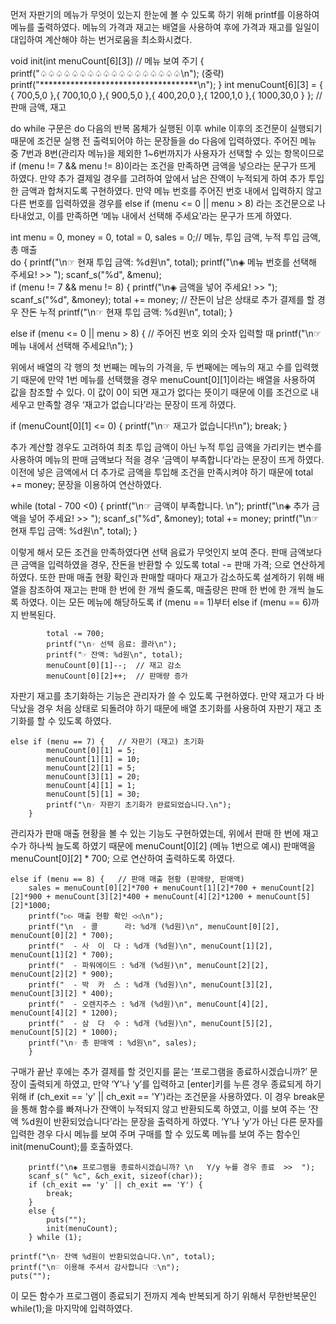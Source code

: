 먼저 자판기의 메뉴가 무엇이 있는지 한눈에 볼 수 있도록 하기 위해 printf를 이용하여 메뉴를 출력하였다. 메뉴의 가격과 재고는 배열을 사용하여 후에 가격과 재고를 일일이 대입하여 계산해야 하는 번거로움을 최소화시켰다.

void init(int menuCount[6][3])	// 메뉴 보여 주기
{
	printf("♤♤♤♤♤♤♤♤♤♤♤♤♤♤♤♤♤♤\n");
	(중략)
	printf("************************************\n");
}
int menuCount[6][3] = { { 700,5,0 },{ 700,10,0 },{ 900,5,0 },{ 400,20,0 },{ 1200,1,0 },{ 1000,30,0 } };	
// 판매 금액, 재고

do while 구문은 do 다음의 반복 몸체가 실행된 이후 while 이후의 조건문이 실행되기 때문에 조건문 실행 전 출력되어야 하는 문장들을 do 다음에 입력하였다. 주어진 메뉴 중 7번과 8번(관리자 메뉴)을 제외한 1~6번까지가 사용자가 선택할 수 있는 항목이므로 if (menu != 7 && menu != 8)이라는 조건을 만족하면 금액을 넣으라는 문구가 뜨게 하였다. 만약 추가 결제일 경우를 고려하여 앞에서 남은 잔액이 누적되게 하여 추가 투입한 금액과 합쳐지도록 구현하였다. 만약 메뉴 번호를 주어진 번호 내에서 입력하지 않고 다른 번호를 입력하였을 경우를 else if (menu <= 0 || menu > 8) 라는 조건문으로 나타내었고, 이를 만족하면 ‘메뉴 내에서 선택해 주세요’라는 문구가 뜨게 하였다.

int menu = 0, money = 0, total = 0, sales = 0;// 메뉴, 투입 금액, 누적 투입 금액, 총 매출	
do {
		printf("\n☞ 현재 투입 금액: %d원\n", total);
		printf("\n◈ 메뉴 번호를 선택해 주세요!  >>  ");
		scanf_s("%d", &menu);	
		if (menu != 7 && menu != 8) {
			printf("\n◈ 금액을 넣어 주세요!  >>  ");
			scanf_s("%d", &money);
			total += money;	// 잔돈이 남은 상태로 추가 결제를 할 경우 잔돈 누적
			printf("\n☞ 현재 투입 금액: %d원\n", total);
		}

else if (menu <= 0 || menu > 8) {	// 주어진 번호 외의 숫자 입력할 때
			printf("\n☞ 메뉴 내에서 선택해 주세요!\n");
		}


위에서 배열의 각 행의 첫 번째는 메뉴의 가격을, 두 번째에는 메뉴의 재고 수를 입력했기 때문에 만약 1번 메뉴를 선택했을 경우 menuCount[0][1]이라는 배열을 사용하여 값을 참조할 수 있다. 이 값이 0이 되면 재고가 없다는 뜻이기 때문에 이를 조건으로 내세우고 만족할 경우 ‘재고가 없습니다’라는 문장이 뜨게 하였다.

if (menuCount[0][1] <= 0) {
		printf("\n☞ 재고가 없습니다!\n");
		break;
		}

추가 계산할 경우도 고려하여 최초 투입 금액이 아닌 누적 투입 금액을 가리키는 변수를 사용하여 메뉴의 판매 금액보다 적을 경우 ‘금액이 부족합니다’라는 문장이 뜨게 하였다. 이전에 넣은 금액에서 더 추가로 금액을 투입해 조건을 만족시켜야 하기 때문에 total += money; 문장을 이용하여 연산하였다.

while (total - 700 <0) {
			printf("\n☞ 금액이 부족합니다. \n");
			printf("\n◈ 추가 금액을 넣어 주세요!  >>  ");
			scanf_s("%d", &money);
			total += money;
			printf("\n☞ 현재 투입 금액: %d원\n", total);
		}

이렇게 해서 모든 조건을 만족하였다면 선택 음료가 무엇인지 보여 준다. 판매 금액보다 큰 금액을 입력하였을 경우, 잔돈을 반환할 수 있도록 total -= 판매 가격; 으로 연산하게 하였다. 또한 판매 매출 현황 확인과 판매할 때마다 재고가 감소하도록 설계하기 위해 배열을 참조하여 재고는 판매 한 번에 한 개씩 줄도록, 매출량은 판매 한 번에 한 개씩 늘도록 하였다. 이는 모든 메뉴에 해당하도록 if (menu == 1)부터 else if (menu == 6)까지 반복된다.


			total -= 700;
			printf("\n☞ 선택 음료: 콜라\n");
			printf("☞ 잔액: %d원\n", total);
			menuCount[0][1]--;	// 재고 감소
			menuCount[0][2]++;	// 판매량 증가


자판기 재고를 초기화하는 기능은 관리자가 쓸 수 있도록 구현하였다. 만약 재고가 다 바닥났을 경우 처음 상태로 되돌려야 하기 때문에 배열 초기화를 사용하여 자판기 재고 초기화를 할 수 있도록 하였다.

	else if (menu == 7) {	// 자판기 (재고) 초기화
			menuCount[0][1] = 5;
			menuCount[1][1] = 10;
			menuCount[2][1] = 5;
			menuCount[3][1] = 20;
			menuCount[4][1] = 1;
			menuCount[5][1] = 30;
			printf("\n☞ 자판기 초기화가 완료되었습니다.\n");
		}

관리자가 판매 매출 현황을 볼 수 있는 기능도 구현하였는데, 위에서 판매 한 번에 재고 수가 하나씩 늘도록 하였기 때문에 menuCount[0][2] (메뉴 1번으로 예시) 판매액을 menuCount[0][2] * 700; 으로 연산하여 출력하도록 하였다.

	else if (menu == 8) {	// 판매 매출 현황 (판매량, 판매액)
		sales = menuCount[0][2]*700 + menuCount[1][2]*700 + menuCount[2][2]*900 + menuCount[3][2]*400 + menuCount[4][2]*1200 + menuCount[5][2]*1000;
		printf("▷▷ 매출 현황 확인 ◁◁\n");
		printf("\n  - 콜      라: %d개 (%d원)\n", menuCount[0][2], menuCount[0][2] * 700);
		printf("  - 사  이  다 : %d개 (%d원)\n", menuCount[1][2], menuCount[1][2] * 700);
		printf("  - 파워에이드 : %d개 (%d원)\n", menuCount[2][2], menuCount[2][2] * 900);
		printf("  - 박  카  스 : %d개 (%d원)\n", menuCount[3][2], menuCount[3][2] * 400);
		printf("  - 오렌지주스 : %d개 (%d원)\n", menuCount[4][2], menuCount[4][2] * 1200);
		printf("  - 삼  다  수 : %d개 (%d원)\n", menuCount[5][2], menuCount[5][2] * 1000);
		printf("\n☞ 총 판매액 : %d원\n", sales);
		}


구매가 끝난 후에는 추가 결제를 할 것인지를 묻는 ‘프로그램을 종료하시겠습니까?’ 문장이 출력되게 하였고, 만약 ‘Y’나 ‘y’를 입력하고 [enter]키를 누른 경우 종료되게 하기 위해 if (ch_exit == 'y' || ch_exit == 'Y')라는 조건문을 사용하였다. 이 경우 break문을 통해 함수를 빠져나가 잔액이 누적되지 않고 반환되도록 하였고, 이를 보여 주는 ‘잔액 %d원이 반환되었습니다’라는 문장을 출력하게 하였다. ‘Y’나 ‘y’가 아닌 다른 문자를 입력한 경우 다시 메뉴를 보여 주며 구매를 할 수 있도록 메뉴를 보여 주는 함수인 init(menuCount);를 호출하였다.

		printf("\n◈ 프로그램을 종료하시겠습니까? \n   Y/y 누를 경우 종료  >>  ");	
		scanf_s(" %c", &ch_exit, sizeof(char));
		if (ch_exit == 'y' || ch_exit == 'Y') {
			break;
		}
		else {
			puts("");
			init(menuCount);
		} while (1);

	printf("\n☞ 잔액 %d원이 반환되었습니다.\n", total);
	printf("\n♡ 이용해 주셔서 감사합니다 ♡\n");
	puts("");

이 모든 함수가 프로그램이 종료되기 전까지 계속 반복되게 하기 위해서 무한반복문인 while(1);을 마지막에 입력하였다.
